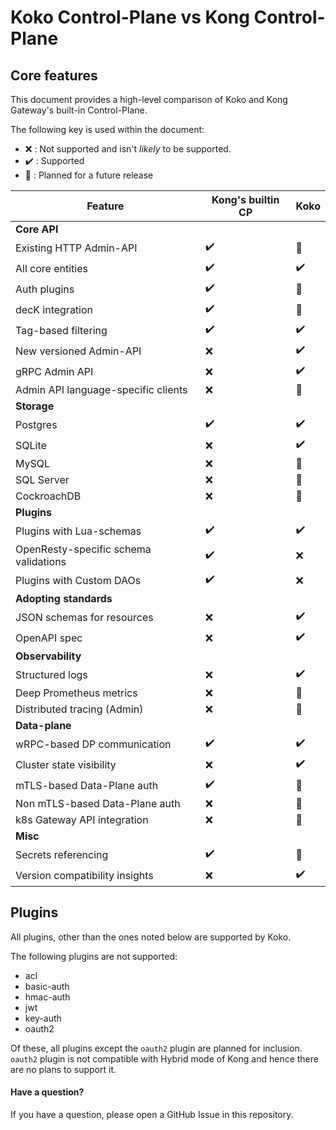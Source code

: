 # Koko Control-Plane vs Kong Control-Plane

## Core features

This document provides a high-level comparison of Koko and Kong Gateway's
built-in Control-Plane.

The following key is used within the document:

- :x: : Not supported and isn't _likely_ to be supported.
- :heavy_check_mark: : Supported
- :calendar: : Planned for a future release

| Feature                               | Kong's builtin CP  | Koko               |
|---------------------------------------|--------------------|--------------------|
| **Core API**                          |                    |                    |
| Existing HTTP Admin-API               | :heavy_check_mark: | :calendar:         |
| All core entities                     | :heavy_check_mark: | :heavy_check_mark: |
| Auth plugins                          | :heavy_check_mark: | :calendar:         |
| decK integration                      | :heavy_check_mark: | :calendar:         |
| Tag-based filtering                   | :heavy_check_mark: | :heavy_check_mark: |
| New versioned Admin-API               | :x:                | :heavy_check_mark: |
| gRPC Admin API                        | :x:                | :heavy_check_mark: |
| Admin API language-specific clients   | :x:                | :calendar:         |
| **Storage**                           |                    |                    |
| Postgres                              | :heavy_check_mark: | :heavy_check_mark: |
| SQLite                                | :x:                | :heavy_check_mark: |
| MySQL                                 | :x:                | :calendar:         |
| SQL Server                            | :x:                | :calendar:         |
| CockroachDB                           | :x:                | :calendar:         |
| **Plugins**                           |                    |                    |
| Plugins with Lua-schemas              | :heavy_check_mark: | :heavy_check_mark: |
| OpenResty-specific schema validations | :heavy_check_mark: | :x:                |
| Plugins with Custom DAOs              | :heavy_check_mark: | :x:                |
| **Adopting standards**                |                    |                    |
| JSON schemas for resources            | :x:                | :heavy_check_mark: |
| OpenAPI spec                          | :x:                | :heavy_check_mark: |
| **Observability**                     |                    |                    |
| Structured logs                       | :x:                | :heavy_check_mark: |
| Deep Prometheus metrics               | :x:                | :calendar:         |
| Distributed tracing (Admin)           | :x:                | :calendar:         |
| **Data-plane**                        |                    |                    |
| wRPC-based DP communication           | :heavy_check_mark: | :heavy_check_mark: |
| Cluster state visibility              | :x:                | :heavy_check_mark: |
| mTLS-based Data-Plane auth            | :heavy_check_mark: | :calendar:         |
| Non mTLS-based Data-Plane auth        | :x:                | :calendar:         |
| k8s Gateway API integration           | :x:                | :calendar:         |
| **Misc**                              |                    |                    |
| Secrets referencing                   | :heavy_check_mark: | :calendar:         |
| Version compatibility insights        | :x:                | :heavy_check_mark: |


## Plugins

All plugins, other than the ones noted below are supported by Koko.

The following plugins are not supported:

- acl
- basic-auth
- hmac-auth
- jwt
- key-auth
- oauth2

Of these, all plugins except the `oauth2` plugin are planned for inclusion.
`oauth2` plugin is not compatible with Hybrid mode of Kong and hence there are
no plans to support it.


#### Have a question?

If you have a question, please open a GitHub Issue in this repository.

